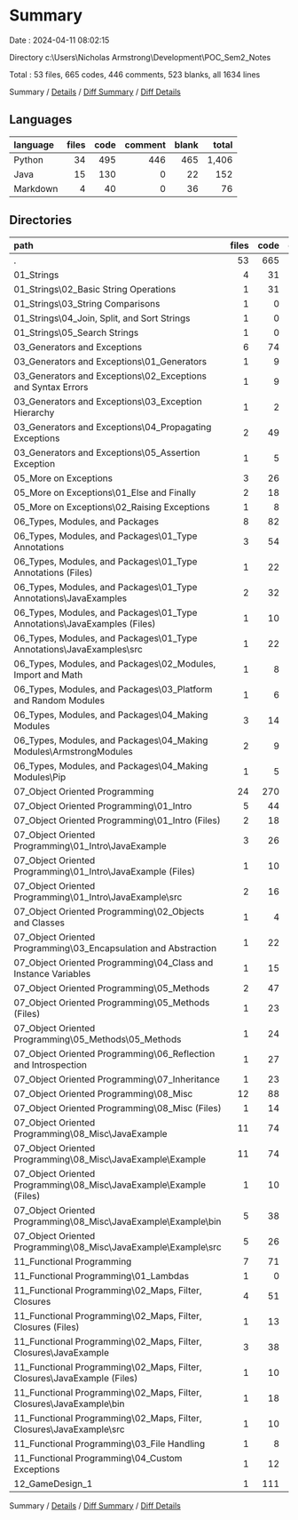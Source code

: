 # Summary

Date : 2024-04-11 08:02:15

Directory c:\\Users\\Nicholas Armstrong\\Development\\POC_Sem2_Notes

Total : 53 files,  665 codes, 446 comments, 523 blanks, all 1634 lines

Summary / [Details](details.md) / [Diff Summary](diff.md) / [Diff Details](diff-details.md)

## Languages
| language | files | code | comment | blank | total |
| :--- | ---: | ---: | ---: | ---: | ---: |
| Python | 34 | 495 | 446 | 465 | 1,406 |
| Java | 15 | 130 | 0 | 22 | 152 |
| Markdown | 4 | 40 | 0 | 36 | 76 |

## Directories
| path | files | code | comment | blank | total |
| :--- | ---: | ---: | ---: | ---: | ---: |
| . | 53 | 665 | 446 | 523 | 1,634 |
| 01_Strings | 4 | 31 | 51 | 57 | 139 |
| 01_Strings\\02_Basic String Operations | 1 | 31 | 6 | 25 | 62 |
| 01_Strings\\03_String Comparisons | 1 | 0 | 11 | 12 | 23 |
| 01_Strings\\04_Join, Split, and Sort Strings | 1 | 0 | 8 | 6 | 14 |
| 01_Strings\\05_Search Strings | 1 | 0 | 26 | 14 | 40 |
| 03_Generators and Exceptions | 6 | 74 | 35 | 39 | 148 |
| 03_Generators and Exceptions\\01_Generators | 1 | 9 | 5 | 7 | 21 |
| 03_Generators and Exceptions\\02_Exceptions and Syntax Errors | 1 | 9 | 16 | 9 | 34 |
| 03_Generators and Exceptions\\03_Exception Hierarchy | 1 | 2 | 14 | 8 | 24 |
| 03_Generators and Exceptions\\04_Propagating Exceptions | 2 | 49 | 0 | 12 | 61 |
| 03_Generators and Exceptions\\05_Assertion Exception | 1 | 5 | 0 | 3 | 8 |
| 05_More on Exceptions | 3 | 26 | 24 | 19 | 69 |
| 05_More on Exceptions\\01_Else and Finally | 2 | 18 | 9 | 7 | 34 |
| 05_More on Exceptions\\02_Raising Exceptions | 1 | 8 | 15 | 12 | 35 |
| 06_Types, Modules, and Packages | 8 | 82 | 72 | 111 | 265 |
| 06_Types, Modules, and Packages\\01_Type Annotations | 3 | 54 | 1 | 56 | 111 |
| 06_Types, Modules, and Packages\\01_Type Annotations (Files) | 1 | 22 | 1 | 42 | 65 |
| 06_Types, Modules, and Packages\\01_Type Annotations\\JavaExamples | 2 | 32 | 0 | 14 | 46 |
| 06_Types, Modules, and Packages\\01_Type Annotations\\JavaExamples (Files) | 1 | 10 | 0 | 9 | 19 |
| 06_Types, Modules, and Packages\\01_Type Annotations\\JavaExamples\\src | 1 | 22 | 0 | 5 | 27 |
| 06_Types, Modules, and Packages\\02_Modules, Import and Math | 1 | 8 | 46 | 22 | 76 |
| 06_Types, Modules, and Packages\\03_Platform and Random Modules | 1 | 6 | 25 | 28 | 59 |
| 06_Types, Modules, and Packages\\04_Making Modules | 3 | 14 | 0 | 5 | 19 |
| 06_Types, Modules, and Packages\\04_Making Modules\\ArmstrongModules | 2 | 9 | 0 | 2 | 11 |
| 06_Types, Modules, and Packages\\04_Making Modules\\Pip | 1 | 5 | 0 | 3 | 8 |
| 07_Object Oriented Programming | 24 | 270 | 179 | 200 | 649 |
| 07_Object Oriented Programming\\01_Intro | 5 | 44 | 8 | 26 | 78 |
| 07_Object Oriented Programming\\01_Intro (Files) | 2 | 18 | 8 | 13 | 39 |
| 07_Object Oriented Programming\\01_Intro\\JavaExample | 3 | 26 | 0 | 13 | 39 |
| 07_Object Oriented Programming\\01_Intro\\JavaExample (Files) | 1 | 10 | 0 | 9 | 19 |
| 07_Object Oriented Programming\\01_Intro\\JavaExample\\src | 2 | 16 | 0 | 4 | 20 |
| 07_Object Oriented Programming\\02_Objects and Classes | 1 | 4 | 40 | 16 | 60 |
| 07_Object Oriented Programming\\03_Encapsulation and Abstraction | 1 | 22 | 0 | 9 | 31 |
| 07_Object Oriented Programming\\04_Class and Instance Variables | 1 | 15 | 31 | 30 | 76 |
| 07_Object Oriented Programming\\05_Methods | 2 | 47 | 2 | 13 | 62 |
| 07_Object Oriented Programming\\05_Methods (Files) | 1 | 23 | 2 | 7 | 32 |
| 07_Object Oriented Programming\\05_Methods\\05_Methods | 1 | 24 | 0 | 6 | 30 |
| 07_Object Oriented Programming\\06_Reflection and Introspection | 1 | 27 | 0 | 9 | 36 |
| 07_Object Oriented Programming\\07_Inheritance | 1 | 23 | 25 | 31 | 79 |
| 07_Object Oriented Programming\\08_Misc | 12 | 88 | 73 | 66 | 227 |
| 07_Object Oriented Programming\\08_Misc (Files) | 1 | 14 | 73 | 49 | 136 |
| 07_Object Oriented Programming\\08_Misc\\JavaExample | 11 | 74 | 0 | 17 | 91 |
| 07_Object Oriented Programming\\08_Misc\\JavaExample\\Example | 11 | 74 | 0 | 17 | 91 |
| 07_Object Oriented Programming\\08_Misc\\JavaExample\\Example (Files) | 1 | 10 | 0 | 9 | 19 |
| 07_Object Oriented Programming\\08_Misc\\JavaExample\\Example\\bin | 5 | 38 | 0 | 0 | 38 |
| 07_Object Oriented Programming\\08_Misc\\JavaExample\\Example\\src | 5 | 26 | 0 | 8 | 34 |
| 11_Functional Programming | 7 | 71 | 85 | 79 | 235 |
| 11_Functional Programming\\01_Lambdas | 1 | 0 | 28 | 26 | 54 |
| 11_Functional Programming\\02_Maps, Filter, Closures | 4 | 51 | 35 | 41 | 127 |
| 11_Functional Programming\\02_Maps, Filter, Closures (Files) | 1 | 13 | 35 | 27 | 75 |
| 11_Functional Programming\\02_Maps, Filter, Closures\\JavaExample | 3 | 38 | 0 | 14 | 52 |
| 11_Functional Programming\\02_Maps, Filter, Closures\\JavaExample (Files) | 1 | 10 | 0 | 9 | 19 |
| 11_Functional Programming\\02_Maps, Filter, Closures\\JavaExample\\bin | 1 | 18 | 0 | 0 | 18 |
| 11_Functional Programming\\02_Maps, Filter, Closures\\JavaExample\\src | 1 | 10 | 0 | 5 | 15 |
| 11_Functional Programming\\03_File Handling | 1 | 8 | 22 | 8 | 38 |
| 11_Functional Programming\\04_Custom Exceptions | 1 | 12 | 0 | 4 | 16 |
| 12_GameDesign_1 | 1 | 111 | 0 | 18 | 129 |

Summary / [Details](details.md) / [Diff Summary](diff.md) / [Diff Details](diff-details.md)